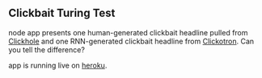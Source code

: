 ## Clickbait Turing Test

node app presents one human-generated clickbait headline pulled from [Clickhole](http://www.clickhole.com) and one RNN-generated clickbait headline from [Clickotron](http://www.clickotron.com). Can you tell the difference?

app is running live on [heroku](https://clickbait-turing-test.herokuapp.com/).